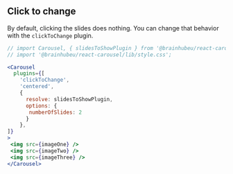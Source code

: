 ## Click to change
By default, clicking the slides does nothing. You can change that behavior with the `clickToChange` plugin. 
```jsx render
// import Carousel, { slidesToShowPlugin } from '@brainhubeu/react-carousel';
// import '@brainhubeu/react-carousel/lib/style.css';

<Carousel
  plugins={[
    'clickToChange',
    'centered',
    {
      resolve: slidesToShowPlugin,
      options: {
       numberOfSlides: 2
      }
    },
]}
>
 <img src={imageOne} />
 <img src={imageTwo} />
 <img src={imageThree} />
</Carousel>
```
